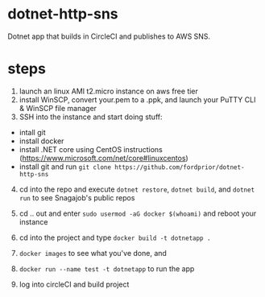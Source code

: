 # dotnet-http-sns
Dotnet app that builds in CircleCI and publishes to AWS SNS.

# steps
1. launch an linux AMI t2.micro instance on aws free tier
2. install WinSCP, convert your.pem to a .ppk, and launch your PuTTY CLI & WinSCP file manager
3. SSH into the instance and start doing stuff:
* intall git
* install docker
* install .NET core using CentOS instructions (https://www.microsoft.com/net/core#linuxcentos)
* install git and run `git clone https://github.com/fordprior/dotnet-http-sns`
4. cd into the repo and execute `dotnet restore`, `dotnet build`, and `dotnet run` to see Snagajob's public repos
5. cd .. out and enter `sudo usermod -aG docker $(whoami)` and reboot your instance
6. cd into the project and type `docker build -t dotnetapp .`
7. `docker images` to see what you've done, and
8. `docker run --name test -t dotnetapp` to run the app


5. log into circleCI and build project


